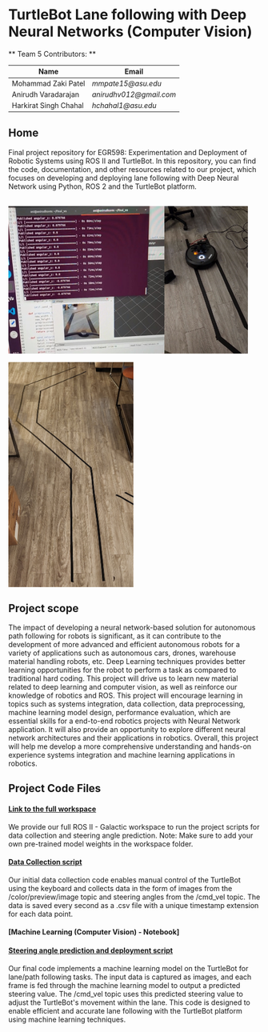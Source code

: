 # TurtleBot Lane following with Deep Neural Networks (Computer Vision)



** Team 5 Contributors: **

|    Name                                |        Email          |
| -----------                            | --------------------- |
| Mohammad Zaki Patel                    |_mmpate15@asu.edu_     |
| Anirudh Varadarajan                    |_anirudhv012@gmail.com_|
| Harkirat Singh Chahal                  |_hchahal1@asu.edu_     |


## Home

Final project repository for EGR598: Experimentation and Deployment of Robotic Systems using ROS II and TurtleBot. In this repository, you can find the code, documentation, and other resources related to our project, which focuses on developing and deploying lane following with Deep Neural Network using Python, ROS 2 and the TurtleBot platform.

<br>

<div style="display: flex;">
  <img src="/Images/ros_snip.jpg" alt="ROSII snip" style="width: 62%;">
  <img src="/Images/turtlebot.jpg" alt="TurtleBot" style="width: 33%;">
</div>

<br>

<img src="/Images/path.jpg" alt="Path" width="250" height="450" align='center'>

<br>

## Project scope

The impact of developing a neural network-based solution for autonomous path following for robots is significant, as it can contribute to the development of more advanced and efficient autonomous robots for a variety of applications such as autonomous cars, drones, warehouse material handling robots, etc. Deep Learning techniques provides better learning opportunities for the robot to perform a task as compared to traditional hard coding. This project will drive us to learn new material related to deep learning and computer vision, as well as reinforce our knowledge of robotics and ROS. This project will encourage learning in topics such as systems integration, data collection, data preprocessing, machine learning model design, performance evaluation, which are essential skills for a end-to-end robotics projects with Neural Network application. It will also provide an opportunity to explore different neural network architectures and their applications in robotics. Overall, this project will help me develop a more comprehensive understanding and hands-on experience systems integration and machine learning applications in robotics.


## Project Code Files

#### [Link to the full workspace](Code/final_ws.rar)
We provide our full ROS II - Galactic workspace to run the project scripts for data collection and steering angle prediction.
Note: Make sure to add your own pre-trained model weights in the workspace folder. 


#### [Data Collection script](Code/data_collect.py)


Our initial data collection code enables manual control of the TurtleBot using the keyboard and collects data in the form of images from the /color/preview/image topic and steering angles from the /cmd_vel topic. The data is saved every second as a .csv file with a unique timestamp extension for each data point. 


#### [Machine Learning (Computer Vision) - Notebook]


#### [Steering angle prediction and deployment script](Code/vel_subscriber.py)


Our final code implements a machine learning model on the TurtleBot for lane/path following tasks. The input data is captured as images, and each frame is fed through the machine learning model to output a predicted steering value. The /cmd_vel topic uses this predicted steering value to adjust the TurtleBot's movement within the lane. This code is designed to enable efficient and accurate lane following with the TurtleBot platform using machine learning techniques.

